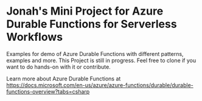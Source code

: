 # Jonah's Mini Project for Azure Durable Functions for Serverless Workflows

Examples for demo of Azure Durable Functions with different patterns, examples and more. 
This Project is still in progress. Feel free to clone if you want to do hands-on with it or contribute. 

Learn more about Azure Durable Functions at https://docs.microsoft.com/en-us/azure/azure-functions/durable/durable-functions-overview?tabs=csharp
